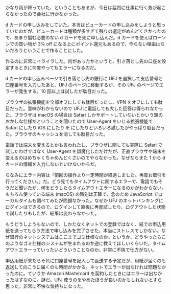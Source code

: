 かなり雨が降っていた、ということもあるが、今日は猛烈に仕事に行く気が起こらなかったので会社に行かなかった。

d カードの申し込みをしていた。本当はビューカードの申し込みをしようと思っていたのだが、ビューカードは種類が多すぎて残りの選定がめんどくさかったので、あまり悩む必要のない d カードを先に申し込んだ。d カードを使えばローソンでの買い物が 3% off になる上にポイント還元もあるので、作らない理由はないだろうということで作ることにした。

作るのに非常にイライラした。何があったかというと、引き落とし先の口座を設定するときに何度やってもエラーになるのだ。

d カードの申し込みページで引き落とし先の銀行に UFJ を選択して支店番号と口座番号を入力したあと、UFJ のページに移動するが、その UFJ のページでエラーが発生する。10 回以上は試したが駄目だった。

ブラウザの拡張機能を全部オフにしても駄目だったし、VPN をオフにしても駄目だった。意味がわからないので UFJ に電話しても大した回答は得られなかった。ブラウザは macOS の場合は Safari しかサポートしていないとかいう頭のおかしな仕様だということを聞いたので User-Agent をいじる拡張機能で Safari にしたり iOS にしたり IE にしたりといろいろ試したがやっぱり駄目だった。ブラウザのキャッシュを消しても駄目だった。

電話では端末を変えるとかも言われたし、ブラウザに関しても実際に Safari で試したわけではなく User-Agent を誤魔化しただけだが、正直ブラウザや端末を変えるのはめちゃくちゃめんどくさいのでやらなかった。なぜならまた 1 から d カードの情報を入力しないといけないからだ。

ちなみにエラー内容は「前回の操作より一定時間が経過しました。再度お取引を行ってください。」だ。どう見てもタイムアウトに関するエラーで、電話でもそうだと聞いたが、何をどうしたらタイムアウトエラーになるのかがわからない。もちろん使っている端末 (macOS) の時刻は正確で、念のため JavaScript でローカルタイムも調べてみたが問題なかった。なぜか UFJ のネットバンキングにログインはできるので、ログインして直後に再度試したり、ログアウトした状態で試したりもしたが、結果は変わらなかった。

もうどうしようもないので、しかたなくネットでの登録ではなく、紙での申込用紙を送ってもらう方法で申し込みを完了させた。本当にストレスでしかない。なぜ銀行のネットシステムはここまでゴミ仕様なのか。というか、どうやったらこのようなゴミ仕様のシステムが生まれるのか逆に教えてほしいくらいだ。タイムアウトエラーっていったいどういうことなのか。非常に不快で仕方がない。

申込用紙が来たらそれに口座番号を記入して返送する予定だが、用紙が届くのも返送して向こうに届くのも時間がかかる。ネットでエラーが出なければ問題なかったのに。ていうか Amazon Mastercard を契約したときにはエラーは出なかったはずなのに。謎だ。UFJ 使うのをやめたほうが良いのかもしれないとすら思った。非常に不快な気持ちになった。
